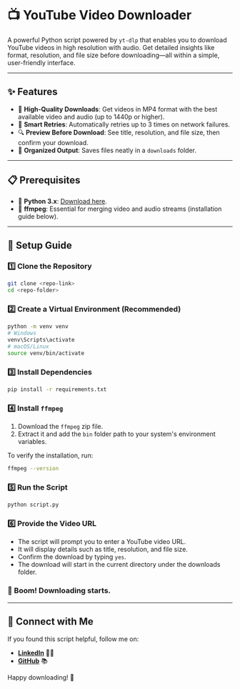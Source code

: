 # 📺 YouTube Video Downloader

A powerful Python script powered by `yt-dlp` that enables you to download YouTube videos in high resolution with audio. Get detailed insights like format, resolution, and file size before downloading—all within a simple, user-friendly interface.

---

## ✨ Features
- 🎥 **High-Quality Downloads**: Get videos in MP4 format with the best available video and audio (up to 1440p or higher).
- 🔄 **Smart Retries**: Automatically retries up to 3 times on network failures.
- 🔍 **Preview Before Download**: See title, resolution, and file size, then confirm your download.
- 📁 **Organized Output**: Saves files neatly in a `downloads` folder.

---

## 📋 Prerequisites
- 🐍 **Python 3.x**: [Download here](https://www.python.org/downloads/).
- 🎵 **ffmpeg**: Essential for merging video and audio streams (installation guide below).

---

## 🚀 Setup Guide

### 1️⃣ Clone the Repository
```sh
git clone <repo-link>
cd <repo-folder>
```

### 2️⃣ Create a Virtual Environment (Recommended)
```sh
python -m venv venv
# Windows
venv\Scripts\activate  
# macOS/Linux
source venv/bin/activate  
```

### 3️⃣ Install Dependencies
```sh
pip install -r requirements.txt
```

### 4️⃣ Install `ffmpeg`
1. Download the `ffmpeg` zip file.
2. Extract it and add the `bin` folder path to your system's environment variables.

To verify the installation, run:
```sh
ffmpeg --version
```

### 5️⃣ Run the Script
```sh
python script.py
```

### 6️⃣ Provide the Video URL
- The script will prompt you to enter a YouTube video URL.
- It will display details such as title, resolution, and file size.
- Confirm the download by typing `yes`.
- The download will start in the current directory under the downloads folder.

### 🎉 Boom! Downloading starts.

---

## 👥 Connect with Me
If you found this script helpful, follow me on:

- **[LinkedIn](#)** 👨‍💼
- **[GitHub](#)** 📚

Happy downloading! 🚀
